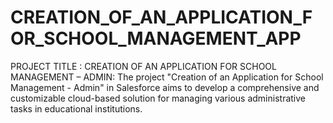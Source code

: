 # CREATION_OF_AN_APPLICATION_FOR_SCHOOL_MANAGEMENT_APP
PROJECT  TITLE  : CREATION OF AN APPLICATION FOR SCHOOL MANAGEMENT – ADMIN:    The project "Creation of an Application for School Management - Admin" in Salesforce aims to develop a comprehensive and customizable cloud-based solution for managing various administrative tasks in educational institutions.
